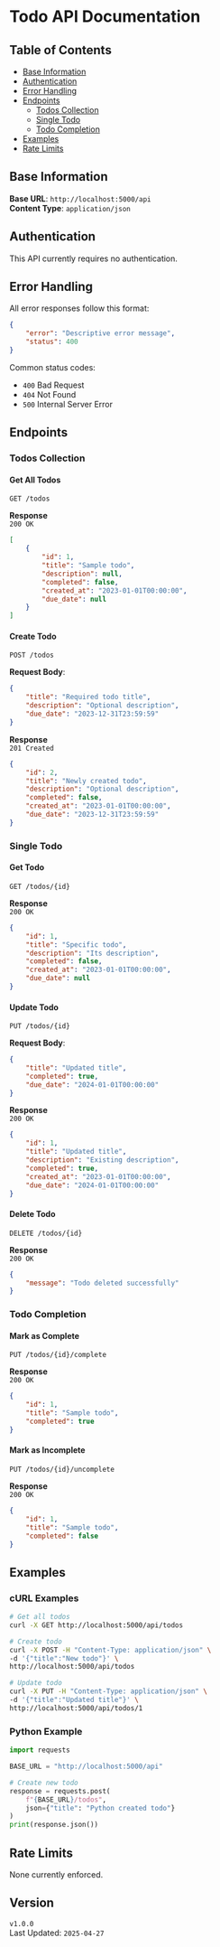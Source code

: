 # Todo API Documentation

## Table of Contents
- [Base Information](#base-information)
- [Authentication](#authentication)
- [Error Handling](#error-handling)
- [Endpoints](#endpoints)
  - [Todos Collection](#todos-collection)
  - [Single Todo](#single-todo)
  - [Todo Completion](#todo-completion)
- [Examples](#examples)
- [Rate Limits](#rate-limits)

## Base Information
**Base URL**: `http://localhost:5000/api`  
**Content Type**: `application/json`

## Authentication
This API currently requires no authentication.

## Error Handling
All error responses follow this format:
```json
{
    "error": "Descriptive error message",
    "status": 400
}
```

Common status codes:
- `400` Bad Request
- `404` Not Found
- `500` Internal Server Error

## Endpoints

### Todos Collection

#### Get All Todos
`GET /todos`

**Response**  
`200 OK`
```json
[
    {
        "id": 1,
        "title": "Sample todo",
        "description": null,
        "completed": false,
        "created_at": "2023-01-01T00:00:00",
        "due_date": null
    }
]
```

#### Create Todo
`POST /todos`

**Request Body**:
```json
{
    "title": "Required todo title",
    "description": "Optional description",
    "due_date": "2023-12-31T23:59:59"
}
```

**Response**  
`201 Created`
```json
{
    "id": 2,
    "title": "Newly created todo",
    "description": "Optional description",
    "completed": false,
    "created_at": "2023-01-01T00:00:00",
    "due_date": "2023-12-31T23:59:59"
}
```

### Single Todo

#### Get Todo
`GET /todos/{id}`

**Response**  
`200 OK`
```json
{
    "id": 1,
    "title": "Specific todo",
    "description": "Its description",
    "completed": false,
    "created_at": "2023-01-01T00:00:00",
    "due_date": null
}
```

#### Update Todo
`PUT /todos/{id}`

**Request Body**:
```json
{
    "title": "Updated title",
    "completed": true,
    "due_date": "2024-01-01T00:00:00"
}
```

**Response**  
`200 OK`
```json
{
    "id": 1,
    "title": "Updated title",
    "description": "Existing description",
    "completed": true,
    "created_at": "2023-01-01T00:00:00",
    "due_date": "2024-01-01T00:00:00"
}
```

#### Delete Todo
`DELETE /todos/{id}`

**Response**  
`200 OK`
```json
{
    "message": "Todo deleted successfully"
}
```

### Todo Completion

#### Mark as Complete
`PUT /todos/{id}/complete`

**Response**  
`200 OK`
```json
{
    "id": 1,
    "title": "Sample todo",
    "completed": true
}
```

#### Mark as Incomplete
`PUT /todos/{id}/uncomplete`

**Response**  
`200 OK`
```json
{
    "id": 1,
    "title": "Sample todo",
    "completed": false
}
```

## Examples

### cURL Examples
```bash
# Get all todos
curl -X GET http://localhost:5000/api/todos

# Create todo
curl -X POST -H "Content-Type: application/json" \
-d '{"title":"New todo"}' \
http://localhost:5000/api/todos

# Update todo
curl -X PUT -H "Content-Type: application/json" \
-d '{"title":"Updated title"}' \
http://localhost:5000/api/todos/1
```

### Python Example
```python
import requests

BASE_URL = "http://localhost:5000/api"

# Create new todo
response = requests.post(
    f"{BASE_URL}/todos",
    json={"title": "Python created todo"}
)
print(response.json())
```

## Rate Limits
None currently enforced.

## Version
`v1.0.0`  
Last Updated: `2025-04-27`

